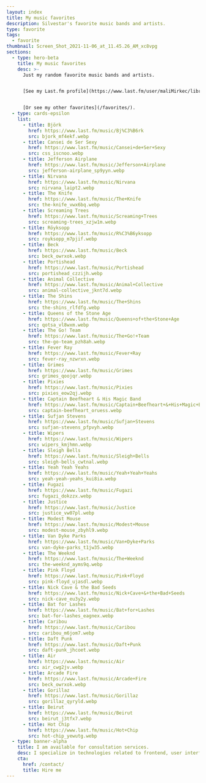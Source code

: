 ```yaml
---
layout: index
title: My music favorites
description: Silvestar's favorite music bands and artists.
type: favorite
tags:
  - favorite
thumbnail: Screen_Shot_2021-11-06_at_11.45.26_AM_xc8vpg
sections:
  - type: hero-beta
    title: My music favorites
    desc: >-
      Just my random favorite music bands and artists.


      [See my Last.fm profile](https://www.last.fm/user/maliMirkec/library/artists?date_preset=ALL).


      [Or see my other favorites](/favorites/).
  - type: cards-epsilon
    list:
      - title: Björk
        href: https://www.last.fm/music/Bj%C3%B6rk
        src: bjork_mf4ekf.webp
      - title: Cansei de Ser Sexy
        href: https://www.last.fm/music/Cansei+de+Ser+Sexy
        src: css_iscnoo.webp
      - title: Jefferson Airplane
        href: https://www.last.fm/music/Jefferson+Airplane
        src: jefferson-airplane_sp9yyn.webp
      - title: Nirvana
        href: https://www.last.fm/music/Nirvana
        src: nirvana_laipt2.webp
      - title: The Knife
        href: https://www.last.fm/music/The+Knife
        src: the-knife_vwx6bq.webp
      - title: Screaming Trees
        href: https://www.last.fm/music/Screaming+Trees
        src: screaming-trees_xzjw1m.webp
      - title: Röyksopp
        href: https://www.last.fm/music/R%C3%B6yksopp
        src: royksopp_m7pjif.webp
      - title: Beck
        href: https://www.last.fm/music/Beck
        src: beck_owrxok.webp
      - title: Portishead
        href: https://www.last.fm/music/Portishead
        src: portishead_czzijh.webp
      - title: Animal Collective
        href: https://www.last.fm/music/Animal+Collective
        src: animal-collective_jknt7d.webp
      - title: The Shins
        href: https://www.last.fm/music/The+Shins
        src: the-shins_rlfdfg.webp
      - title: Queens of the Stone Age
        href: https://www.last.fm/music/Queens+of+the+Stone+Age
        src: qotsa_vl8wxm.webp
      - title: The Go! Team
        href: https://www.last.fm/music/The+Go!+Team
        src: the-go-team_pzh8ah.webp
      - title: Fever Ray
        href: https://www.last.fm/music/Fever+Ray
        src: fever-ray_nzwrxn.webp
      - title: Grimes
        href: https://www.last.fm/music/Grimes
        src: grimes_qoojqr.webp
      - title: Pixies
        href: https://www.last.fm/music/Pixies
        src: pixies_eow2qj.webp
      - title: Captain Beefheart & His Magic Band
        href: https://www.last.fm/music/Captain+Beefheart+&+His+Magic+Band
        src: captain-beefheart_oruess.webp
      - title: Sufjan Stevens
        href: https://www.last.fm/music/Sufjan+Stevens
        src: sufjan-stevens_pfpvyh.webp
      - title: Wipers
        href: https://www.last.fm/music/Wipers
        src: wipers_kmjhmn.webp
      - title: Sleigh Bells
        href: https://www.last.fm/music/Sleigh+Bells
        src: sleigh-bells_cwtnal.webp
      - title: Yeah Yeah Yeahs
        href: https://www.last.fm/music/Yeah+Yeah+Yeahs
        src: yeah-yeah-yeahs_kui8ia.webp
      - title: Fugazi
        href: https://www.last.fm/music/Fugazi
        src: fugazi_dokzzx.webp
      - title: Justice
        href: https://www.last.fm/music/Justice
        src: justice_vw07pl.webp
      - title: Modest Mouse
        href: https://www.last.fm/music/Modest+Mouse
        src: modest-mouse_zbyhl9.webp
      - title: Van Dyke Parks
        href: https://www.last.fm/music/Van+Dyke+Parks
        src: van-dyke-parks_t1jw35.webp
      - title: The Weeknd
        href: https://www.last.fm/music/The+Weeknd
        src: the-weeknd_ayms9q.webp
      - title: Pink Floyd
        href: https://www.last.fm/music/Pink+Floyd
        src: pink-floyd_ujasdl.webp
      - title: Nick Cave & the Bad Seeds
        href: https://www.last.fm/music/Nick+Cave+&+the+Bad+Seeds
        src: nick-cave_eu3y2y.webp
      - title: Bat for Lashes
        href: https://www.last.fm/music/Bat+for+Lashes
        src: bat-for-lashes_eagnex.webp
      - title: Caribou
        href: https://www.last.fm/music/Caribou
        src: caribou_m6jom7.webp
      - title: Daft Punk
        href: https://www.last.fm/music/Daft+Punk
        src: daft-punk_jhcoet.webp
      - title: Air
        href: https://www.last.fm/music/Air
        src: air_cwg2jv.webp
      - title: Arcade Fire
        href: https://www.last.fm/music/Arcade+Fire
        src: beck_owrxok.webp
      - title: Gorillaz
        href: https://www.last.fm/music/Gorillaz
        src: gorillaz_qyryld.webp
      - title: Beirut
        href: https://www.last.fm/music/Beirut
        src: beirut_j3tfx7.webp
      - title: Hot Chip
        href: https://www.last.fm/music/Hot+Chip
        src: hot-chip_yewutg.webp
  - type: banner-alpha
    title: I am available for consultation services.
    desc: I specialize in technologies related to frontend, user interface, and web development.
    cta:
      href: /contact/
      title: Hire me
---
```


